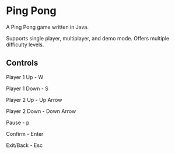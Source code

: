 # Ping Pong #

A Ping Pong game written in Java.

Supports single player, multiplayer, and demo mode. Offers multiple difficulty levels.

## Controls ##

Player 1 Up - W

Player 1 Down - S

Player 2 Up - Up Arrow

Player 2 Down - Down Arrow

Pause - p

Confirm - Enter

Exit/Back - Esc
